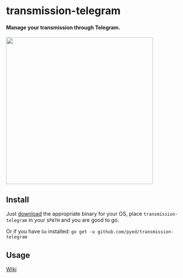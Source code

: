 # transmission-telegram

#### Manage your transmission through Telegram.

<img src="https://raw.github.com/pyed/transmission-telegram/master/demo.gif" width="400" />

## Install

Just [download](https://github.com/pyed/transmission-telegram/releases) the appropriate binary for your OS, place `transmission-telegram` in your `$PATH` and you are good to go.

Or if you have `Go` installed: `go get -u github.com/pyed/transmission-telegram`

## Usage

[Wiki](https://github.com/pyed/transmission-telegram/wiki)